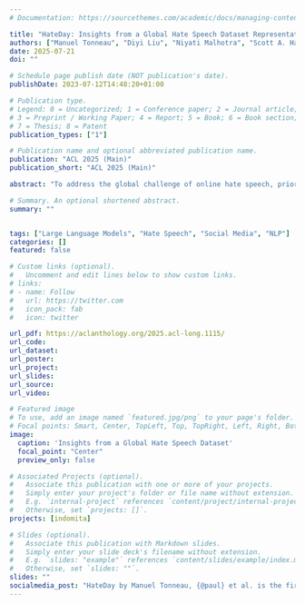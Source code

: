 ```yaml
---
# Documentation: https://sourcethemes.com/academic/docs/managing-content/

title: "HateDay: Insights from a Global Hate Speech Dataset Representative of a Day on Twitter"
authors: ["Manuel Tonneau", "Diyi Liu", "Niyati Malhotra", "Scott A. Hale", "Samuel Fraiberger", "Victor Orozco-Olvera", "Paul Röttger"]
date: 2025-07-21
doi: ""

# Schedule page publish date (NOT publication's date).
publishDate: 2023-07-12T14:48:20+01:00

# Publication type.
# Legend: 0 = Uncategorized; 1 = Conference paper; 2 = Journal article;
# 3 = Preprint / Working Paper; 4 = Report; 5 = Book; 6 = Book section;
# 7 = Thesis; 8 = Patent
publication_types: ["1"]

# Publication name and optional abbreviated publication name.
publication: "ACL 2025 (Main)"
publication_short: "ACL 2025 (Main)"

abstract: "To address the global challenge of online hate speech, prior research has developed detection models to flag such content on social media. However, due to systematic biases in evaluation datasets, the real-world effectiveness of these models remains unclear, particularly across geographies. We introduce HateDay, the first global hate speech dataset representative of social media settings, constructed from a random sample of all tweets posted on September 21, 2022 and covering eight languages and four English-speaking countries. Using HateDay, we uncover substantial variation in the prevalence and composition of hate speech across languages and regions. We show that evaluations on academic datasets greatly overestimate real-world detection performance, which we find is very low, especially for non-European languages. Our analysis identifies key drivers of this gap, including models’ difficulty to distinguish hate from offensive speech and a mismatch between the target groups emphasized in academic datasets and those most frequently targeted in real-world settings. We argue that poor model performance makes public models ill-suited for automatic hate speech moderation and find that high moderation rates are only achievable with substantial human oversight. Our results underscore the need to evaluate detection systems on data that reflects the complexity and diversity of real-world social media."

# Summary. An optional shortened abstract.
summary: ""


tags: ["Large Language Models", "Hate Speech", "Social Media", "NLP"]
categories: []
featured: false

# Custom links (optional).
#   Uncomment and edit lines below to show custom links.
# links:
# - name: Follow
#   url: https://twitter.com
#   icon_pack: fab
#   icon: twitter

url_pdf: https://aclanthology.org/2025.acl-long.1115/
url_code: 
url_dataset: 
url_poster:
url_project:
url_slides:
url_source:
url_video:

# Featured image
# To use, add an image named `featured.jpg/png` to your page's folder.
# Focal points: Smart, Center, TopLeft, Top, TopRight, Left, Right, BottomLeft, Bottom, BottomRight.
image:
  caption: 'Insights from a Global Hate Speech Dataset'
  focal_point: "Center"
  preview_only: false

# Associated Projects (optional).
#   Associate this publication with one or more of your projects.
#   Simply enter your project's folder or file name without extension.
#   E.g. `internal-project` references `content/project/internal-project/index.md`.
#   Otherwise, set `projects: []`.
projects: [indomita]

# Slides (optional).
#   Associate this publication with Markdown slides.
#   Simply enter your slide deck's filename without extension.
#   E.g. `slides: "example"` references `content/slides/example/index.md`.
#   Otherwise, set `slides: ""`.
slides: ""
socialmedia_post: "HateDay by Manuel Tonneau, {@paul} et al. is the first global hate speech dataset representative of a day on Twitter."
---
```

